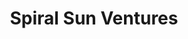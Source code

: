 ---
layout: firm_page
title: "Spiral Sun Ventures"
id: "spiralsunventures.com"
permalink: "/spiralsunventuresspiralsunventures.com/"
website: "https://www.spiralsunventures.com"
offices: "Chicago (United States), Los Angeles (United States)"
investment_stages: "Seed, Series A"
portfolio_companies: "Base Culture, Bizzy Organic, Coco5, Drnxmyth, Farmer's Fridge, Fillo's, Force of Nature, Gekks, Grovara, Grubbly Farms, IQ Bar, Ketonatural, Koia, Pacas, Pacha, Prime Roots, Shameless Pets, Slice, Spuds Mackenzie"
portfolio_link: "https://www.spiralsunventures.com/portfolio"
investment_markets: "Consumer Goods, Food and Beverage"
founded_year: "2016"
description: "Spiral Sun Ventures invests in better-for-you consumer brands built by exceptional entrepreneurs. They provide the network, expertise, and support to help companies navigate their way to success, focusing on Seed to Series A funding."
linkedin: "https://www.linkedin.com/company/spiral-sun-ventures/"
twitter: ""
instagram: "https://www.instagram.com/spiralsun.ventures/"
team_page: "https://www.spiralsunventures.com/team"
investor_type: "Venture Capital"
crunchbase: "https://www.crunchbase.com/organization/spiral-sun-ventures"
pitchbook: "https://pitchbook.com/profiles/investor/170668-63"

# SEO Optimization
meta_title: "Spiral Sun Ventures - VC Firm - projectstartups.com"
meta_description: "Spiral Sun Ventures, Spiral Sun Ventures invests in better-for-you consumer brands built by exceptional entrepreneurs. They provide the network, expertise, and support to ..."
meta_keywords: "Spiral Sun Ventures, Consumer Goods, Food and Beverage, VC firm, venture capital, startup investor, projectstartups.com"
canonical_url: "https://vc.projectstartups.com/spiralsunventuresspiralsunventures.com/"
---